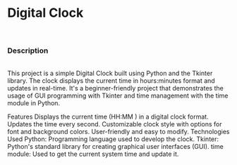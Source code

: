 <h1>Digital Clock</h1></br>
<h3>Description</h3></br>
This project is a simple Digital Clock built using Python and the Tkinter library. The clock displays the current time in hours:minutes
format and updates in real-time. It's a beginner-friendly project that demonstrates the usage of GUI programming with Tkinter and time management with the time module in Python.

Features
Displays the current time (HH:MM
) in a digital clock format.
Updates the time every second.
Customizable clock style with options for font and background colors.
User-friendly and easy to modify.
Technologies Used
Python: Programming language used to develop the clock.
Tkinter: Python's standard library for creating graphical user interfaces (GUI).
time module: Used to get the current system time and update it.
